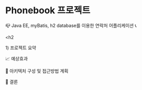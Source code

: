 # Phonebook 프로젝트
<p>📪 Java EE, myBatis, h2 database를 이용한 연락처 어플리케이션 📞</p>

<h2</h2>
<p>1) 프로젝트 요약</p>

📈 예상효과

💭 아키텍처 구성 및 접근방법 계획


🚨 결론




